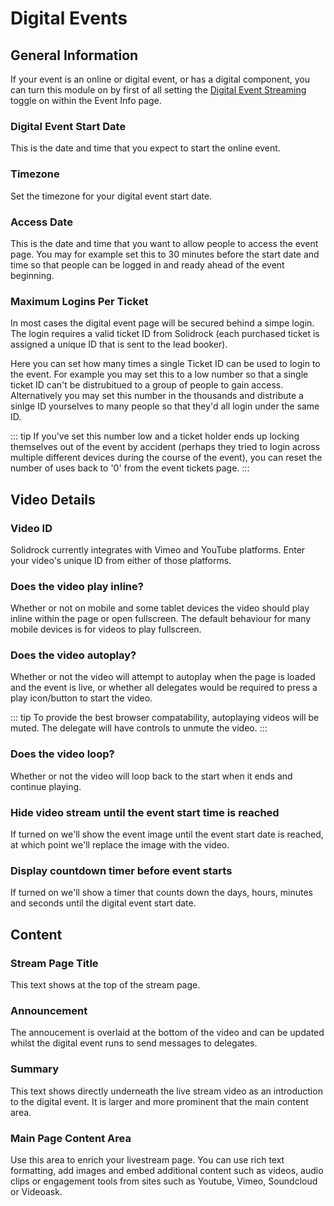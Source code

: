 # Digital Events

## General Information

If your event is an online or digital event, or has a digital component, you can turn this module on by first of all setting the [Digital Event Streaming](/guide/events.md#digital-event-streaming) toggle on within the Event Info page.

### Digital Event Start Date

This is the date and time that you expect to start the online event.

### Timezone

Set the timezone for your digital event start date.

### Access Date

This is the date and time that you want to allow people to access the event page. You may for example set this to 30 minutes before the start date and time so that people can be logged in and ready ahead of the event beginning.

### Maximum Logins Per Ticket

In most cases the digital event page will be secured behind a simpe login. The login requires a valid ticket ID from Solidrock (each purchased ticket is assigned a unique ID that is sent to the lead booker). 

Here you can set how many times a single Ticket ID can be used to login to the event. For example you may set this to a low number so that a single ticket ID can't be distrubitued to a group of people to gain access. Alternatively you may set this number in the thousands and distribute a sinlge ID yourselves to many people so that they'd all login under the same ID.

::: tip
If you've set this number low and a ticket holder ends up locking themselves out of the event by accident (perhaps they tried to login across multiple different devices during the course of the event), you can reset the number of uses back to '0' from the event tickets page.
:::

## Video Details

### Video ID

Solidrock currently integrates with Vimeo and YouTube platforms. Enter your video's unique ID from either of those platforms.

### Does the video play inline?

Whether or not on mobile and some tablet devices the video should play inline within the page or open fullscreen. The default behaviour for many mobile devices is for videos to play fullscreen.

### Does the video autoplay?

Whether or not the video will attempt to autoplay when the page is loaded and the event is live, or whether all delegates would be required to press a play icon/button to start the video.

::: tip
To provide the best browser compatability, autoplaying videos will be muted. The delegate will have controls to unmute the video.
:::

### Does the video loop?

Whether or not the video will loop back to the start when it ends and continue playing.

### Hide video stream until the event start time is reached

If turned on we'll show the event image until the event start date is reached, at which point we'll replace the image with the video.

### Display countdown timer before event starts

If turned on we'll show a timer that counts down the days, hours, minutes and seconds until the digital event start date.

## Content

### Stream Page Title

This text shows at the top of the stream page.

### Announcement

The annoucement is overlaid at the bottom of the video and can be updated whilst the digital event runs to send messages to delegates.

### Summary

This text shows directly underneath the live stream video as an introduction to the digital event. It is larger and more prominent that the main content area.

### Main Page Content Area

Use this area to enrich your livestream page. You can use rich text formatting, add images and embed additional content such as videos, audio clips or engagement tools from sites such as Youtube, Vimeo, Soundcloud or Videoask.